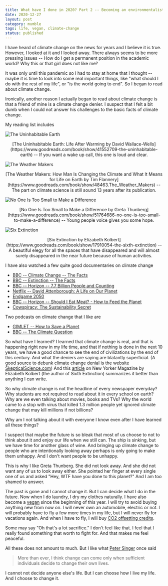 ```yaml
---
title: What have I done in 2020? Part 2 -- Becoming an environmentalist
date: 2020-12-27
layout: post
category: mumble
tags: life, vegan, climate-change
status: published
---
```


I have heard of climate change on the news for years and I believe it is true. However, I looked at
it and I looked away. There always seems to be more pressing issues -- How do I get a permanent
position in the academic world? Why this or that girl does not like me?

It was only until this pandemic so I had to stay at home that I thought -- maybe it is time to look
into some real important things, like "what should I do with the rest of my life", or "is the world
going to end". So I began to read about climate change.

Ironically, another reason I actually began to read about climate change is that a friend of mine is
a climate change denier. I suspect that I felt a bit dumb when I could not answer his challenges to
the basic facts of climate change.

My reading list includes

![The Uninhabitable Earth]({static}/images/what-have-i-done-2020/th.jpg)
<center>
[The Uninhabitable Earth: Life After Warming by David Wallace-Wells](https://www.goodreads.com/book/show/41552709-the-uninhabitable-earth) -- If you want a wake up call, this one is loud and clear.
</center>

![The Weather Makers]({static}/images/what-have-i-done-2020/weather.jpg)
<center>
[The Weather Makers: How Man Is Changing the Climate and What It Means for Life on Earth by Tim
Flannery](https://www.goodreads.com/book/show/48463.The_Weather_Makers) -- The part on climate science is still sound 13 years after its publication.
</center>

![No One Is Too Small to Make a Difference]({static}/images/what-have-i-done-2020/Greta.jpg)
<center>
[No One Is Too Small to Make a Difference by Greta Thunberg](https://www.goodreads.com/book/show/51764686-no-one-is-too-small-to-make-a-difference)
-- Young people voice gives you some hope.
</center>

![Six Extinction]({static}/images/what-have-i-done-2020/six.jpg)
<center>
[Six Extinction by Elizabeth Kolbert](https://www.goodreads.com/book/show/17910054-the-sixth-extinction) -- A beautiful elegy for all the spaces that have disappeared and will almost surely disappeared in
the near future because of human activities.
</center>


I have also watched a few quite good documentaries on climate change

* [BBC -- Climate Change -- The Facts](https://www.bbc.co.uk/programmes/m00049b1)
* [BBC -- Extinction -- The Facts](https://www.bbc.co.uk/programmes/m000mn4n)
* [BBC -- Horizon -- 7.7 Billion People and Counting](https://www.reddit.com/r/overpopulation/comments/eshih9/bbc_two_horizon_2020_chris_packham_77_billion/)
* [Netflix -- David Attenborough: A Life on Our Planet](https://www.imdb.com/title/tt11989890/)
* [Endgame 2050](https://www.endgame2050.com/)
* [BBC -- Horizon -- Should I Eat Meat? - How to Feed the Planet](https://www.bbc.co.uk/programmes/b04fhbrt)
* [Cowspiracy: The Sustainability Secret](https://www.cowspiracy.com/)

Two podcasts on climate change that I like are

* [GIMLET -- How to Save a Planet](https://gimletmedia.com/shows/howtosaveaplanet)
* [BBC -- The Climate Question](https://www.bbc.co.uk/programmes/w13xtvb6)

So what have I learned? I learned that climate change is real, and that is happening right now in my
life time, and that if nothing is done in the next 10 years, we have a good chance to see the end of
civilizations by the end of this century.  And what the deniers are saying are blatantly
superficial. (A good source to debunk climate change denial is the website
[SkepticalScience.com](https://skepticalscience.com/argument.php?f=taxonomy)) And this
[article](https://www.newyorker.com/news/annals-of-a-warming-planet/three-scenarios-for-the-future-of-climate-change)
on New Yorker Magazine by Elizabeth Kolbert (the author of Sixth Extinction) summarizes it better
than anything I can write.

So why climate change is not the headline of every newspaper everyday? Why students are not required
to read about it in every school on earth? Why are we even talking about movies, books and TVs? Why
the world came to a stop with virus that killed 1.3 million people yet ignored climate change that
may kill millions if not billions?

Why am I not talking about it with everyone I know even after I have learned all these things?

I suspect that maybe the future is so bleak that most of us choose to not to think about it and
enjoy our life when we still can. The ship is sinking, but we have time for another glass of wine.
And bringing up climate change to people who are intentionally looking away perhaps is only going to
make them unhappy. And I don't want people to be unhappy.

This is why I like Greta Thunberg. She did not look away. And she did not want any of us to look
away either. She pointed her finger at every single one of us and asked "Hey, WTF have you done to
this planet?" And I am too shamed to answer.

The past is gone and I cannot change it. But I can decide what I do in the future.  Now when I do
laundry, I dry my clothes naturally.  I have also become a
[vegan]({filename}./what-have-i-done-2020-1.md) since the beginning of this year. I will try to
avoid buying anything new from now on. I will never own an automobile, electric or not. I will
probably have to fly a few more times in my life, but I will never fly for vacations again. And when
I have to fly, I will buy [CO2 offsetting credits](https://www.givinggreen.earth/recommendations).

Some may say "Oh that's a lot sacrifice." I don't feel like that. I feel that I really found
something that worth to fight for. And that makes me feel peaceful.

All these does not amount to much. But I like what [Peter Singer](https://en.wikipedia.org/wiki/Peter_Singer) once said

> More than ever, I think change can come only when sufficient individuals decide to change their
own lives.

I cannot not decide anyone else's life. But I can choose how I live my life. And I choose to change
it.
